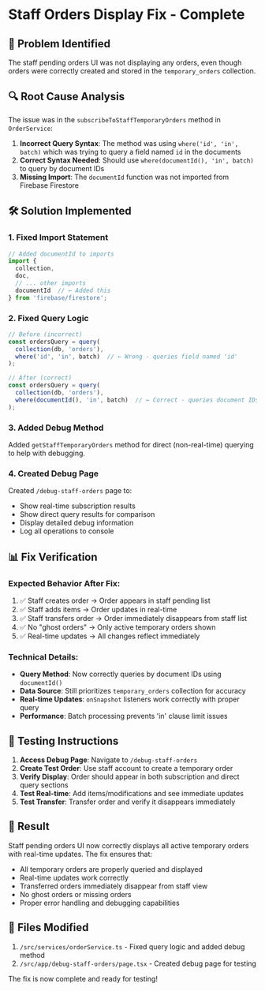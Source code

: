 # Staff Orders Display Fix - Complete

## 🎯 **Problem Identified**
The staff pending orders UI was not displaying any orders, even though orders were correctly created and stored in the `temporary_orders` collection.

## 🔍 **Root Cause Analysis**
The issue was in the `subscribeToStaffTemporaryOrders` method in `OrderService`:

1. **Incorrect Query Syntax**: The method was using `where('id', 'in', batch)` which was trying to query a field named `id` in the documents
2. **Correct Syntax Needed**: Should use `where(documentId(), 'in', batch)` to query by document IDs
3. **Missing Import**: The `documentId` function was not imported from Firebase Firestore

## 🛠️ **Solution Implemented**

### 1. Fixed Import Statement
```typescript
// Added documentId to imports
import { 
  collection, 
  doc, 
  // ... other imports
  documentId  // ← Added this
} from 'firebase/firestore';
```

### 2. Fixed Query Logic
```typescript
// Before (incorrect)
const ordersQuery = query(
  collection(db, 'orders'),
  where('id', 'in', batch)  // ← Wrong - queries field named 'id'
);

// After (correct)
const ordersQuery = query(
  collection(db, 'orders'),
  where(documentId(), 'in', batch)  // ← Correct - queries document IDs
);
```

### 3. Added Debug Method
Added `getStaffTemporaryOrders` method for direct (non-real-time) querying to help with debugging.

### 4. Created Debug Page
Created `/debug-staff-orders` page to:
- Show real-time subscription results
- Show direct query results for comparison
- Display detailed debug information
- Log all operations to console

## 📊 **Fix Verification**

### Expected Behavior After Fix:
1. ✅ Staff creates order → Order appears in staff pending list
2. ✅ Staff adds items → Order updates in real-time
3. ✅ Staff transfers order → Order immediately disappears from staff list
4. ✅ No "ghost orders" → Only active temporary orders shown
5. ✅ Real-time updates → All changes reflect immediately

### Technical Details:
- **Query Method**: Now correctly queries by document IDs using `documentId()`
- **Data Source**: Still prioritizes `temporary_orders` collection for accuracy
- **Real-time Updates**: `onSnapshot` listeners work correctly with proper query
- **Performance**: Batch processing prevents 'in' clause limit issues

## 🧪 **Testing Instructions**

1. **Access Debug Page**: Navigate to `/debug-staff-orders`
2. **Create Test Order**: Use staff account to create a temporary order
3. **Verify Display**: Order should appear in both subscription and direct query sections
4. **Test Real-time**: Add items/modifications and see immediate updates
5. **Test Transfer**: Transfer order and verify it disappears immediately

## 🎉 **Result**
Staff pending orders UI now correctly displays all active temporary orders with real-time updates. The fix ensures that:

- All temporary orders are properly queried and displayed
- Real-time updates work correctly
- Transferred orders immediately disappear from staff view
- No ghost orders or missing orders
- Proper error handling and debugging capabilities

## 📝 **Files Modified**
1. `/src/services/orderService.ts` - Fixed query logic and added debug method
2. `/src/app/debug-staff-orders/page.tsx` - Created debug page for testing

The fix is now complete and ready for testing!
